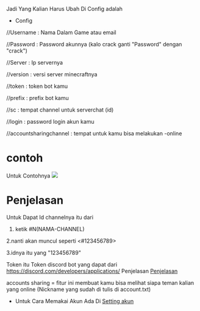 Jadi Yang Kalian Harus Ubah Di Config adalah 

* Config 

//Username : Nama Dalam Game atau email

//Password : Password akunnya (kalo crack ganti "Password" dengan "crack")

//Server : Ip servernya

//version : versi server minecraftnya

//token : token bot kamu

//prefix : prefix bot kamu 

//sc : tempat channel untuk serverchat (id)

//login : password login akun kamu

//accountsharingchannel : tempat untuk kamu bisa melakukan -online

# contoh 


  Untuk Contohnya <Img src= "https://cdn.discordapp.com/attachments/709050774499491884/736629707902156820/unknown.png">

# Penjelasan
  
  Untuk Dapat Id channelnya itu dari 
  
1. ketik \#N(NAMA-CHANNEL)

2.nanti akan muncul seperti <#123456789>

3.idnya itu yang "123456789" 


Token itu Token discord bot yang dapat dari https://discord.com/developers/applications/ Penjelasan [Penjelasan](https://github.com/MoonLGH/ServerChatIND/blob/master/Bot%20Tutorial/Tentang%20Bot.md)

accounts sharing = fitur ini membuat kamu bisa melihat siapa teman kalian yang online (Nickname yang sudah di tulis di account.txt) 

* Untuk Cara Memakai Akun Ada Di [Setting akun](https://github.com/MoonLGH/ServerChatIND/blob/master/Bot%20Tutorial/Akun%20Setting.md)

